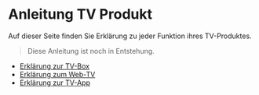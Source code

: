 # Anleitung TV Produkt

Auf dieser Seite finden Sie Erklärung zu jeder Funktion ihres TV-Produktes.

> Diese Anleitung ist noch in Entstehung.

- [Erklärung zur TV-Box](./tv "Anleitung TV-Box")
- [Erklärung zum Web-TV](./mobile "Anleitung Web-Tv")
- [Erklärung zur TV-App](./mobile "Anleitung TV-App")
